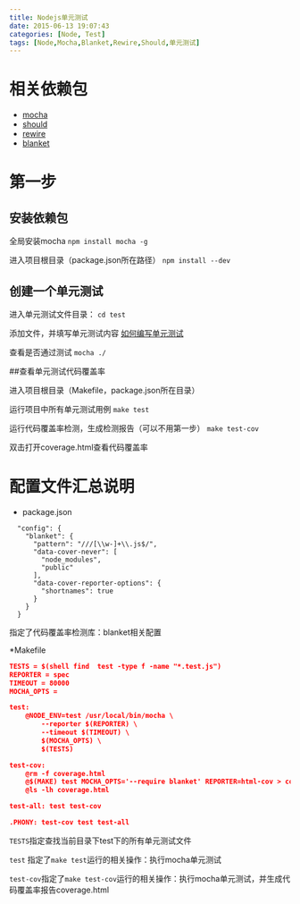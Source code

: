 ```yaml
---
title: Nodejs单元测试
date: 2015-06-13 19:07:43
categories: [Node, Test]
tags: [Node,Mocha,Blanket,Rewire,Should,单元测试]
---
```


# 相关依赖包 
* [mocha](https://github.com/mochajs/mocha) 
* [should](https://github.com/tj/should.js)
* [rewire](https://github.com/jhnns/rewire)
* [blanket](https://github.com/alex-seville/blanket)


# 第一步

## 安装依赖包 
全局安装mocha
`npm install mocha -g`

 进入项目根目录（package.json所在路径）
`npm install --dev`


## 创建一个单元测试

进入单元测试文件目录：
`cd test`

添加文件，并填写单元测试内容
[如何编写单元测试](http://mochajs.org/)

查看是否通过测试
`mocha ./`

<!-- more -->
##查看单元测试代码覆盖率

进入项目根目录（Makefile，package.json所在目录）

运行项目中所有单元测试用例
`make test`

运行代码覆盖率检测，生成检测报告（可以不用第一步）
`make test-cov`  

双击打开coverage.html查看代码覆盖率



# 配置文件汇总说明
* package.json
``` josn
  "config": {
    "blanket": {
      "pattern": "///[\\w-]+\\.js$/",
      "data-cover-never": [
        "node_modules",
        "public"
      ],
      "data-cover-reporter-options": {
        "shortnames": true
      }
    }
  }
```

指定了代码覆盖率检测库：blanket相关配置


*Makefile

``` json
TESTS = $(shell find  test -type f -name "*.test.js")
REPORTER = spec
TIMEOUT = 80000
MOCHA_OPTS =

test: 
	@NODE_ENV=test /usr/local/bin/mocha \
		--reporter $(REPORTER) \
		--timeout $(TIMEOUT) \
		$(MOCHA_OPTS) \
		$(TESTS)

test-cov:
	@rm -f coverage.html
	@$(MAKE) test MOCHA_OPTS='--require blanket' REPORTER=html-cov > coverage.html
	@ls -lh coverage.html

test-all: test test-cov

.PHONY: test-cov test test-all

```

`TESTS`指定查找当前目录下test下的所有单元测试文件

`test` 指定了`make test`运行的相关操作：执行mocha单元测试

`test-cov`指定了`make test-cov`运行的相关操作：执行mocha单元测试，并生成代码覆盖率报告coverage.html

